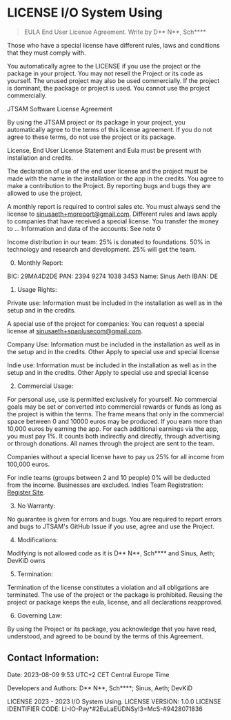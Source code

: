 # LICENSE I/O System Using
> EULA End User License Agreement.
> Write by D** N**, Sch****

Those who have a special license have different rules, laws and conditions that they must comply with.

You automatically agree to the LICENSE if you use the project or the package in your project. You may not resell the Project or its code as yourself. The unused project may also be used commercially. If the project is dominant, the package or project is used. You cannot use the project commercially.

JTSAM Software License Agreement

By using the JTSAM project or its package in your project, you automatically agree to the terms of this license agreement. If you do not agree to these terms, do not use the project or its package.

License, End User License Statement and Eula must be present with installation and credits.

The declaration of use of the end user license and the project must be made with the name in the installation or the app in the credits. You agree to make a contribution to the Project. By reporting bugs and bugs they are allowed to use the project.

A monthly report is required to control sales etc. You must always send the license to sinusaeth+moreport@gmail.com. Different rules and laws apply to companies that have received a special license. You transfer the money to ... Information and data of the accounts: See note 0

Income distribution in our team: 25% is donated to foundations. 50% in technology and research and development. 25% will get the team.

0. Monthly Report:

BIC: 29MA4D2DE PAN: 2394 9274 1038 3453 Name: Sinus Aeth IBAN: DE

1. Usage Rights:

Private use: Information must be included in the installation as well as in the setup and in the credits.

A special use of the project for companies: You can request a special license at sinusaeth+spaplusecom@gmail.com.

Company Use: Information must be included in the installation as well as in the setup and in the credits. Other Apply to special use and special license

Indie use: Information must be included in the installation as well as in the setup and in the credits. Other Apply to special use and special license

2. Commercial Usage:

For personal use, use is permitted exclusively for yourself. No commercial goals may be set or converted into commercial rewards or funds as long as the project is within the terms. The frame means that only in the commercial space between 0 and 10000 euros may be produced. If you earn more than 10,000 euros by earning the app. For each additional earnings via the app, you must pay 1%. It counts both indirectly and directly, through advertising or through donations. All names through the project are sent to the team.

Companies without a special license have to pay us 25% for all income from 100,000 euros.

For indie teams (groups between 2 and 10 people) 0% will be deducted from the income. Businesses are excluded. Indies Team Registration: [Register Site](https://io.backshlash.com/register/indie).

3. No Warranty:

No guarantee is given for errors and bugs. You are required to report errors and bugs to JTSAM's GitHub Issue if you use, agree and use the Project.

4. Modifications:

Modifying is not allowed code as it is D** N**, Sch**** and Sinus, Aeth; DevKiD owns

5. Termination:

Termination of the license constitutes a violation and all obligations are terminated. The use of the project or the package is prohibited. Reusing the project or package keeps the eula, license, and all declarations reapproved.

6. Governing Law:

By using the Project or its package, you acknowledge that you have read, understood, and agreed to be bound by the terms of this Agreement.

## Contact Information:

Date: 2023-08-09 9:53 UTC+2 CET Central Europe Time 

Developers and Authors: D** N**, Sch****; Sinus, Aeth; DevKiD

LICENSE 2023 - 2023 I/O System Using. LICENSE VERSION: 1.0.0 LICENSE IDENTIFIER CODE: LI-IO-Pay*#2EuLaEUDNSy!3=McS-#9428071836
